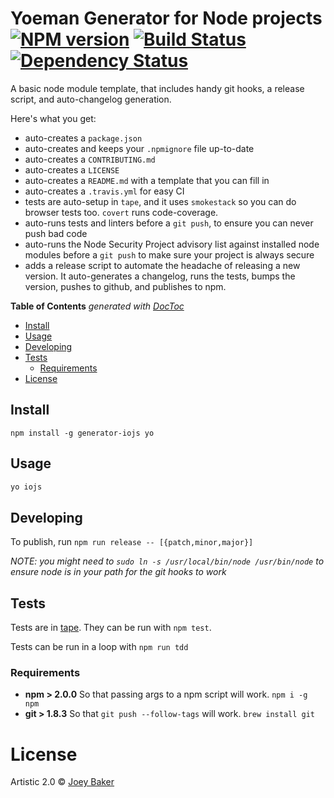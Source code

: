 # Yoeman Generator for Node projects [![NPM version][npm-image]][npm-url] [![Build Status][travis-image]][travis-url] [![Dependency Status][daviddm-url]][daviddm-image]

A basic node module template, that includes handy git hooks, a release script, and auto-changelog generation.

Here's what you get:

* auto-creates a `package.json`
* auto-creates and keeps your `.npmignore` file up-to-date
* auto-creates a `CONTRIBUTING.md`
* auto-creates a `LICENSE`
* auto-creates a `README.md` with a template that you can fill in
* auto-creates a `.travis.yml` for easy CI
* tests are auto-setup in `tape`, and it uses `smokestack` so you can do browser tests too. `covert` runs code-coverage.
* auto-runs tests and linters before a `git push`, to ensure you can never push bad code
* auto-runs the Node Security Project advisory list against installed node modules before a `git push` to make sure your project is always secure
* adds a release script to automate the headache of releasing a new version. It auto-generates a changelog, runs the tests, bumps the version, pushes to github, and publishes to npm.

<!-- START doctoc generated TOC please keep comment here to allow auto update -->
<!-- DON'T EDIT THIS SECTION, INSTEAD RE-RUN doctoc TO UPDATE -->
**Table of Contents**  *generated with [DocToc](http://doctoc.herokuapp.com/)*

  - [Install](#install)
  - [Usage](#usage)
  - [Developing](#developing)
  - [Tests](#tests)
    - [Requirements](#requirements)
- [License](#license)

<!-- END doctoc generated TOC please keep comment here to allow auto update -->


## Install
`npm install -g generator-iojs yo`

## Usage
```sh
yo iojs
```

## Developing
To publish, run `npm run release -- [{patch,minor,major}]`

_NOTE: you might need to `sudo ln -s /usr/local/bin/node /usr/bin/node` to ensure node is in your path for the git hooks to work_

## Tests
Tests are in [tape](https://github.com/substack/tape). They can be run with `npm test`.

Tests can be run in a loop with `npm run tdd`

### Requirements
* **npm > 2.0.0** So that passing args to a npm script will work. `npm i -g npm`
* **git > 1.8.3** So that `git push --follow-tags` will work. `brew install git`

# License
Artistic 2.0 © [Joey Baker](https://byjoeybaker.com)

[npm-url]: https://npmjs.org/package/generator-iojs
[npm-image]: https://badge.fury.io/js/generator-iojs.svg
[travis-url]: https://travis-ci.org/joeybaker/generator-iojs
[travis-image]: https://travis-ci.org/joeybaker/generator-iojs.svg?branch=master
[daviddm-url]: https://david-dm.org/joeybaker/generator-iojs.svg?theme=shields.io
[daviddm-image]: https://david-dm.org/joeybaker/generator-iojs

